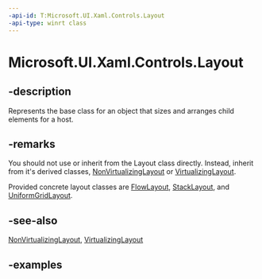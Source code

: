 ```yaml
---
-api-id: T:Microsoft.UI.Xaml.Controls.Layout
-api-type: winrt class
---
```


# Microsoft.UI.Xaml.Controls.Layout

<!--
public class Layout : Windows.UI.Xaml.DependencyObject
-->

## -description

Represents the base class for an object that sizes and arranges child elements for a host.

## -remarks

You should not use or inherit from the Layout class directly. Instead, inherit from it's derived classes, [NonVirtualizingLayout](nonvirtualizinglayout.md) or [VirtualizingLayout](virtualizinglayout.md).

Provided concrete layout classes are [FlowLayout](flowlayout.md), [StackLayout](stacklayout.md), and [UniformGridLayout](uniformgridlayout.md).

## -see-also

[NonVirtualizingLayout](nonvirtualizinglayout.md), [VirtualizingLayout](virtualizinglayout.md)

## -examples

